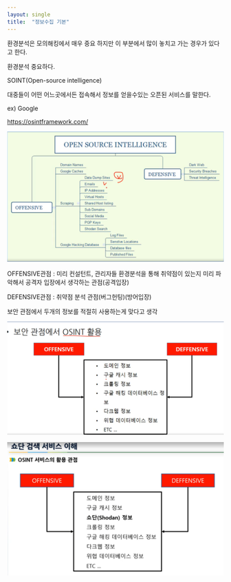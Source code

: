 ```yaml
---
layout: single
title:  "정보수집 기본" 
---
```


환경분석은 모의해킹에서 매우 중요 하지만 이 부분에서 많이 놓치고 가는 경우가 있다고 한다.

환경분석 중요하다.

SOINT(Open-source intelligence)

대중들이 어떤 어느곳에서든 접속해서 정보를 얻을수있는 오픈된 서비스를 말한다.

ex) Google

https://osintframework.com/

![](../images/2024-04-17-whois_dns/2024-04-17-23-16-11-image.png)

OFFENSIVE관점 : 미리 컨설턴트, 관리자들 환경분석을 통해 취약점이 있는지 미리 파악해서 공격자 입장에서 생각하는 관점(공격입장)

DEFENSIVE관점 : 취약점 분석 관점(버그헌팅)(방어입장) 

보안 관점에서 두개의 정보를 적절히 사용하는게 맞다고 생각 

![](../images/2024-04-17-whois_dns/2024-04-17-23-22-12-image.png)

![](../images/2024-04-17-whois_dns/2024-04-18-14-18-23-image.png)
